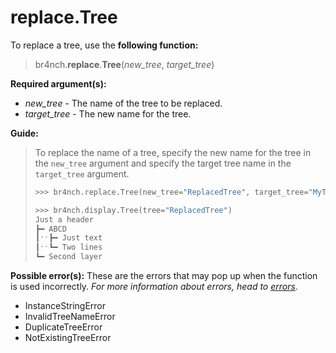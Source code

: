 # replace.Tree

To replace a tree, use the **following function:**

> br4nch.**replace**.**Tree**(*new_tree*, *target_tree*)

**Required argument(s):**

- *new_tree* - The name of the tree to be replaced.
- *target_tree* - The new name for the tree.

**Guide:**

> To replace the name of a tree, specify the new name for the tree in the `new_tree` argument and specify the target tree name in the `target_tree` argument.
>
> ```python
> >>> br4nch.replace.Tree(new_tree="ReplacedTree", target_tree="MyTree")
> 
> >>> br4nch.display.Tree(tree="ReplacedTree")
> Just a header
> ┣━ ABCD
> ┃ˑˑ┣━ Just text
> ┃ˑˑ┗━ Two lines
> ┗━ Second layer
> ```

**Possible error(s):**
These are the errors that may pop up when the function is used incorrectly.
*For more information about errors, head to [errors](../../guides/errors.md).*

- InstanceStringError
- InvalidTreeNameError
- DuplicateTreeError
- NotExistingTreeError

